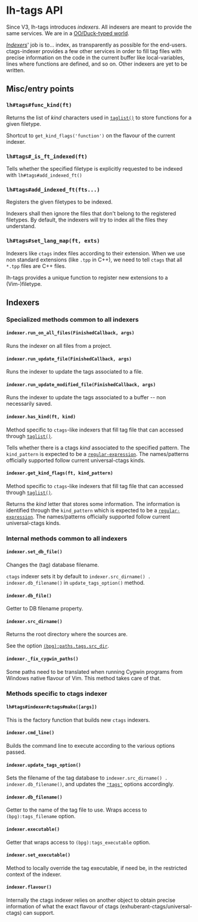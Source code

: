 # lh-tags API

Since V3, lh-tags introduces _indexers_. All indexers are meant to provide the
same services. We are in a
[OO/Duck-typed world](https://github.com/LucHermitte/lh-vim-lib/blob/master/doc/OO.md).

[_Indexers_](#indexers)' job is to... index, as transparently as possible for
the end-users.
ctags-indexer provides a few other services in order to fill tag files with
precise information on the code in the current buffer like local-variables,
lines where functions are defined, and so on.
Other indexers are yet to be written.

## Misc/entry points

### `lh#tags#func_kind(ft)`
Returns the list of _kind_ characters used in
[`taglist()`](http://vimhelp.appspot.com/eval.txt.html#taglist%28%29) to store
functions for a given filetype.

Shortcut to `get_kind_flags('function')` on the flavour of the current indexer.

### `lh#tags#_is_ft_indexed(ft)`
Tells whether the specified filetype is explicitly requested to be indexed
with `lh#tags#add_indexed_ft()`

### `lh#tags#add_indexed_ft(fts...)`
Registers the given filetypes to be indexed.

Indexers shall then ignore the files that don't belong to the registered
filetypes. By default, the indexers will try to index all the files they
understand.

### `lh#tags#set_lang_map(ft, exts)`
Indexers like `ctags` index files according to their extension. When we use non
standard extensions (like `.tpp` in C++), we need to tell `ctags` that all
`*.tpp` files are C++ files.

lh-tags provides a unique function to register new extensions to a (Vim-)filetype.

## Indexers

### Specialized methods common to all indexers
#### `indexer.run_on_all_files(FinishedCallback, args)`
Runs the indexer on all files from a project.

#### `indexer.run_update_file(FinishedCallback, args)`
Runs the indexer to update the tags associated to a file.

#### `indexer.run_update_modified_file(FinishedCallback, args)`
Runs the indexer to update the tags associated to a buffer -- non necessarily
saved.

#### `indexer.has_kind(ft, kind)`
Method specific to `ctags`-like indexers that fill tag file that can accessed
through [`taglist()`](http://vimhelp.appspot.com/eval.txt.html#taglist%28%29).

Tells whether there is a ctags _kind_ associated to the specified pattern.
The `kind_pattern` is expected to be a
[`regular-expression`](http://vimhelp.appspot.com/pattern.txt.html#regular-expression).
The names/patterns officially supported follow current universal-ctags kinds.

#### `indexer.get_kind_flags(ft, kind_pattern)`
Method specific to `ctags`-like indexers that fill tag file that can accessed
through [`taglist()`](http://vimhelp.appspot.com/eval.txt.html#taglist%28%29).

Returns the _kind_ letter that stores some information. The information is
identified through the `kind_pattern` which is expected to be a
[`regular-expression`](http://vimhelp.appspot.com/pattern.txt.html#regular-expression).
The names/patterns officially supported follow current universal-ctags kinds.

### Internal methods common to all indexers
#### `indexer.set_db_file()`
Changes the (tag) database filename.

`ctags` indexer sets it by default to `indexer.src_dirname() .
indexer.db_filename()` in `update_tags_option()` method.

#### `indexer.db_file()`
Getter to DB filename property.

#### `indexer.src_dirname()`
Returns the root directory where the sources are.

See the option
[`(bpg):paths.tags.src_dir`](../README.md#dirname-to-source-code-bpgpathstagssrc_dir).

#### `indexer._fix_cygwin_paths()`
Some paths need to be translated when running Cygwin programs from Windows
native flavour of Vim. This method takes care of that.

### Methods specific to ctags indexer
#### `lh#tags#indexer#ctags#make([args])`
This is the factory function that builds new `ctags` indexers.

#### `indexer.cmd_line()`
Builds the command line to execute according to the various options passed.

#### `indexer.update_tags_option()`
Sets the filename of the tag database to `indexer.src_dirname() .
indexer.db_filename()`, and updates the
[`'tags'`](http://vimhelp.appspot.com/options.txt.html#%27tags%27) options
accordingly.

#### `indexer.db_filename()`
Getter to the name of the tag file to use. Wraps access to
`(bpg):tags_filename` option.

#### `indexer.executable()`
Getter that wraps access to `(bpg):tags_executable` option.

#### `indexer.set_executable()`
Method to locally override the tag executable, if need be, in the restricted
context of the indexer.

#### `indexer.flavour()`

Internally the ctags indexer relies on another object to obtain precise
information of what the exact flavour of ctags
(exhuberant-ctags/universal-ctags) can support.
